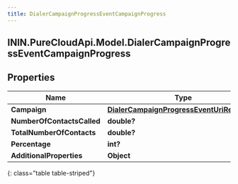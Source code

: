 ```yaml
---
title: DialerCampaignProgressEventCampaignProgress
---
```

## ININ.PureCloudApi.Model.DialerCampaignProgressEventCampaignProgress

## Properties

|Name | Type | Description | Notes|
|------------ | ------------- | ------------- | -------------|
| **Campaign** | [**DialerCampaignProgressEventUriReference**](DialerCampaignProgressEventUriReference.html) |  | [optional] |
| **NumberOfContactsCalled** | **double?** |  | [optional] |
| **TotalNumberOfContacts** | **double?** |  | [optional] |
| **Percentage** | **int?** |  | [optional] |
| **AdditionalProperties** | **Object** |  | [optional] |
{: class="table table-striped"}


